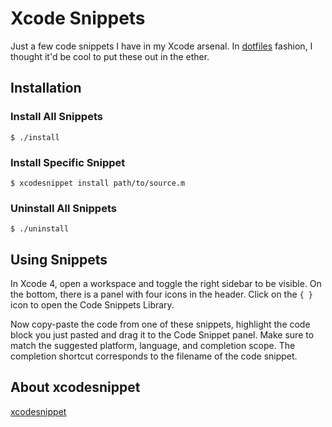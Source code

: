 # Xcode Snippets

Just a few code snippets I have in my Xcode arsenal. In [dotfiles](http://dotfiles.org/) fashion, I thought it'd be cool to put these out in the ether.

## Installation

### Install All Snippets

```
$ ./install
```

### Install Specific Snippet

```
$ xcodesnippet install path/to/source.m
```

### Uninstall All Snippets

```
$ ./uninstall
```

## Using Snippets

In Xcode 4, open a workspace and toggle the right sidebar to be visible. On the bottom, there is a panel with four icons in the header. Click on the `{ }` icon to open the Code Snippets Library.

Now copy-paste the code from one of these snippets, highlight the code block you just pasted and drag it to the Code Snippet panel. Make sure to match the suggested platform, language, and completion scope. The completion shortcut corresponds to the filename of the code snippet.

## About xcodesnippet

[xcodesnippet](https://github.com/leilee/xcodesnippet)

